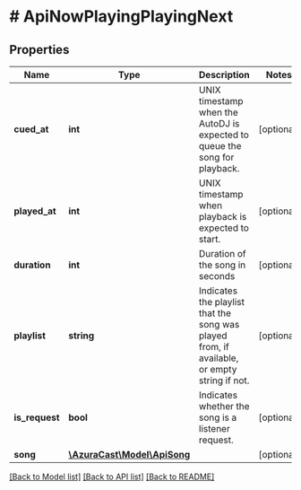 # # ApiNowPlayingPlayingNext

## Properties

Name | Type | Description | Notes
------------ | ------------- | ------------- | -------------
**cued_at** | **int** | UNIX timestamp when the AutoDJ is expected to queue the song for playback. | [optional]
**played_at** | **int** | UNIX timestamp when playback is expected to start. | [optional]
**duration** | **int** | Duration of the song in seconds | [optional]
**playlist** | **string** | Indicates the playlist that the song was played from, if available, or empty string if not. | [optional]
**is_request** | **bool** | Indicates whether the song is a listener request. | [optional]
**song** | [**\AzuraCast\Model\ApiSong**](ApiSong.md) |  | [optional]

[[Back to Model list]](../../README.md#models) [[Back to API list]](../../README.md#endpoints) [[Back to README]](../../README.md)
